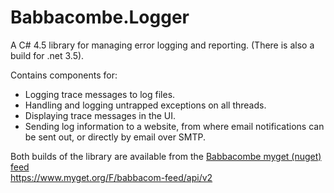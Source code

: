 Babbacombe.Logger
=================

A C# 4.5 library for managing error logging and reporting. (There is also a build for .net 3.5).

Contains components for:
- Logging trace messages to log files.
- Handling and logging untrapped exceptions on all threads.
- Displaying trace messages in the UI.
- Sending log information to a website, from where email notifications can be sent out, or directly by email over SMTP.

Both builds of the library are available from the [Babbacombe myget (nuget) feed](https://www.myget.org/gallery/babbacom-feed)    
https://www.myget.org/F/babbacom-feed/api/v2
